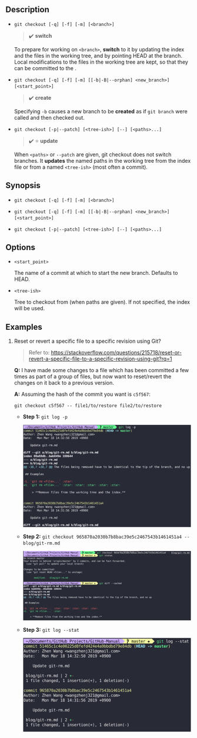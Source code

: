 ## Description

- `git checkout [-q] [-f] [-m] [<branch>]`

    > :heavy_check_mark: **switch**

    To prepare for working on `<branch>`, **switch** to it by updating the index and the files in the working tree, and by pointing HEAD at the branch. Local modifications to the files in the working tree are kept, so that they can be committed to the <branch>.

- `git checkout [-q] [-f] [-m] [[-b|-B|--orphan] <new_branch>] [<start_point>]`

    > :heavy_check_mark: **create**

    Specifying `-b` causes a new branch to be **created** as if `git branch` were called and then checked out.

- `git checkout [-p|--patch] [<tree-ish>] [--] [<paths>...]`

    > :heavy_check_mark: :star: **update**

    When `<paths>` or `--patch` are given, git checkout does not switch branches. It **updates** the named paths in the working tree from the index file or from a named `<tree-ish>` (most often a commit).

## Synopsis

- `git checkout [-q] [-f] [-m] [<branch>]`

- `git checkout [-q] [-f] [-m] [[-b|-B|--orphan] <new_branch>] [<start_point>]`

- `git checkout [-p|--patch] [<tree-ish>] [--] [<paths>...]`

## Options

- `<start_point>`

    The name of a commit at which to start the new branch. Defaults to HEAD.

- `<tree-ish>`

    Tree to checkout from (when paths are given). If not specified, the index will be used.

## Examples

1. Reset or revert a specific file to a specific revision using Git?

    > Refer to: https://stackoverflow.com/questions/215718/reset-or-revert-a-specific-file-to-a-specific-revision-using-git?rq=1

    **Q:** I have made some changes to a file which has been committed a few times as part of a group of files, but now want to reset/revert the changes on it back to a previous version.
    
    **A:** Assuming the hash of the commit you want is `c5f567`:
    
    ```
    git checkout c5f567 -- file1/to/restore file2/to/restore
    ```
    
    - **Step 1:** `git log -p`
    
        <img src="../img/git-checkout/git_log_p.png">
    
    - **Step 2:** `git checkout 965870a2030b7b8bac39e5c2467543b1461451a4 -- blog/git-rm.md`
    
        <img src="../img/git-checkout/git_checkout_update.png">
    
    - **Step 3:** `git log --stat`
    
        <img src="../img/git-checkout/git_log_stat.png">
